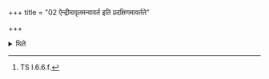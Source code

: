 +++
title = "02 ऐन्द्रीमावृतमन्वावर्त इति प्रदक्षिणमावर्तते"

+++

<details><summary>थिते</summary>

2. With aindrīmāvr̥ṭamanvāvarte...[^1] he turns by the right.  


[^1]: TS I.6.6.f.
</details>
